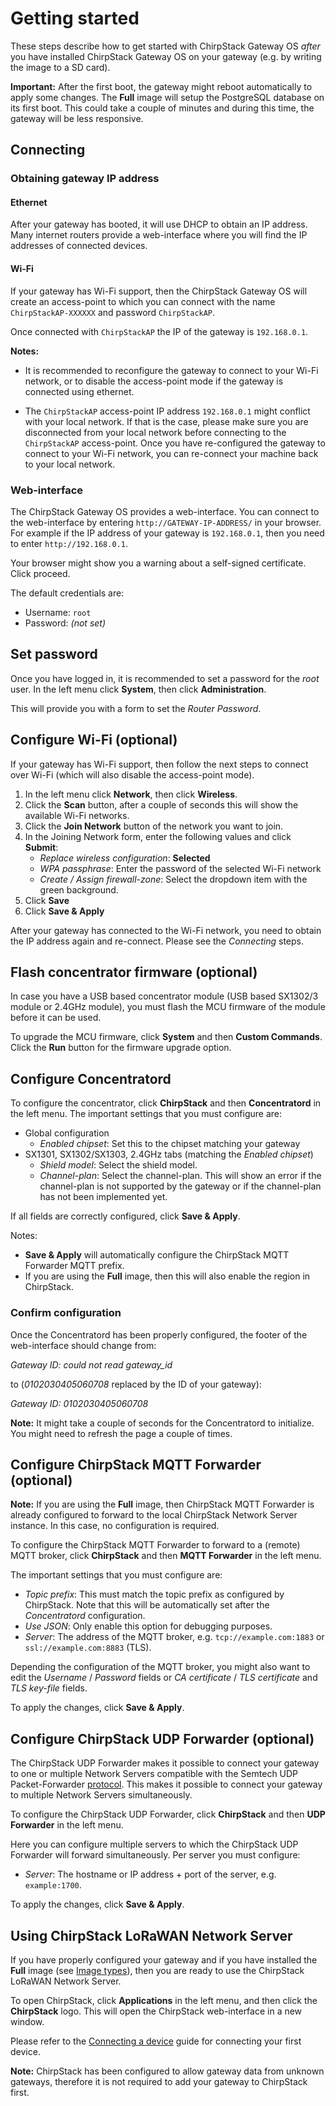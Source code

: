 # Getting started

<!-- toc -->


These steps describe how to get started with ChirpStack Gateway OS _after_ you
have installed ChirpStack Gateway OS on your gateway (e.g. by writing the image
to a SD card).

**Important:** After the first boot, the gateway might reboot automatically to
apply some changes. The **Full** image will setup the PostgreSQL database on
its first boot. This could take a couple of minutes and during this time, the
gateway will be less responsive.

## Connecting

### Obtaining gateway IP address

#### Ethernet

After your gateway has booted, it will use DHCP to obtain an IP address. 
Many internet routers provide a web-interface where you will find the IP
addresses of connected devices.

#### Wi-Fi

If your gateway has Wi-Fi support, then the ChirpStack Gateway OS will create
an access-point to which you can connect with the name `ChirpStackAP-XXXXXX` and 
password `ChirpStackAP`.

Once connected with `ChirpStackAP` the IP of the gateway is `192.168.0.1`.

**Notes:**

* It is recommended to reconfigure the gateway to connect to your Wi-Fi
  network, or to disable the access-point mode if the gateway is connected using
  ethernet.

* The `ChirpStackAP` access-point IP address `192.168.0.1` might conflict with
  your local network. If that is the case, please make sure you are disconnected
  from your local network before connecting to the `ChirpStackAP` access-point.
  Once you have re-configured the gateway to connect to your Wi-Fi network, you
  can re-connect your machine back to your local network.

### Web-interface

The ChirpStack Gateway OS provides a web-interface. You can connect to the
web-interface by entering `http://GATEWAY-IP-ADDRESS/` in your browser. For
example if the IP address of your gateway is `192.168.0.1`, then you need to
enter `http://192.168.0.1`.

Your browser might show you a warning about a self-signed certificate.
Click proceed.

The default credentials are:

* Username: `root`
* Password: _(not set)_

## Set password

Once you have logged in, it is recommended to set a password for the _root_
user. In the left menu click **System**, then click **Administration**.

This will provide you with a form to set the _Router Password_.

## Configure Wi-Fi (optional)

If your gateway has Wi-Fi support, then follow the next steps to connect over
Wi-Fi (which will also disable the access-point mode).

1. In the left menu click **Network**, then click **Wireless**.
2. Click the **Scan** button, after a couple of seconds this will show the available Wi-Fi networks.
3. Click the **Join Network** button of the network you want to join.
4. In the Joining Network form, enter the following values and click **Submit**:
   * _Replace wireless configuration_: **Selected**
   * _WPA passphrase_: Enter the password of the selected Wi-Fi network
   * _Create / Assign firewall-zone_: Select the dropdown item with the green background.
5. Click **Save**
6. Click **Save & Apply**

After your gateway has connected to the Wi-Fi network, you need to obtain the
IP address again and re-connect. Please see the _Connecting_ steps.

## Flash concentrator firmware (optional)

In case you have a USB based concentrator module (USB based SX1302/3 module
or 2.4GHz module), you must flash the MCU firmware of the module before
it can be used.

To upgrade the MCU firmware, click **System** and then **Custom Commands**.
Click the **Run** button for the firmware upgrade option.

## Configure Concentratord

To configure the concentrator, click **ChirpStack** and then **Concentratord**
in the left menu. The important settings that you must configure are:

* Global configuration
   * _Enabled chipset_: Set this to the chipset matching your gateway
* SX1301, SX1302/SX1303, 2.4GHz tabs (matching the _Enabled chipset_)
   * _Shield model_: Select the shield model.
   * _Channel-plan_: Select the channel-plan. This will show an error if the channel-plan is not supported by the gateway or if the channel-plan has not been implemented yet.

If all fields are correctly configured, click **Save & Apply**.

Notes:

* **Save & Apply** will automatically configure the ChirpStack MQTT Forwarder MQTT prefix.
* If you are using the **Full** image, then this will also enable the region in ChirpStack.

### Confirm configuration

Once the Concentratord has been properly configured, the footer of the
web-interface should change from:

_Gateway ID: could not read gateway_id_

to (_0102030405060708_ replaced by the ID of your gateway):

_Gateway ID: 0102030405060708_

**Note:** It might take a couple of seconds for the Concentratord to initialize.
You might need to refresh the page a couple of times.

## Configure ChirpStack MQTT Forwarder (optional)

**Note:** If you are using the **Full** image, then ChirpStack MQTT Forwarder
is already configured to forward to the local ChirpStack Network Server
instance. In this case, no configuration is required.

To configure the ChirpStack MQTT Forwarder to forward to a (remote) MQTT broker,
click **ChirpStack** and then **MQTT Forwarder** in the left menu.

The important settings that you must configure are:

* _Topic prefix_: This must match the topic prefix as configured by ChirpStack.
  Note that this will be automatically set after the _Concentratord_
  configuration.
* _Use JSON_: Only enable this option for debugging purposes.
* _Server_: The address of the MQTT broker, e.g. `tcp://example.com:1883` or `ssl://example.com:8883` (TLS).

Depending the configuration of the MQTT broker, you might also want to edit
the _Username_ / _Password_ fields or _CA certificate_ / _TLS certificate_ and
_TLS key-file_ fields.

To apply the changes, click **Save & Apply**.

## Configure ChirpStack UDP Forwarder (optional)

The ChirpStack UDP Forwarder makes it possible to connect your gateway to
one or multiple Network Servers compatible with the Semtech UDP
Packet-Forwarder [protocol](https://github.com/Lora-net/packet_forwarder/blob/master/PROTOCOL.TXT).
This makes it possible to connect your gateway to multiple Network Servers
simultaneously.

To configure the ChirpStack UDP Forwarder, click **ChirpStack** and then
**UDP Forwarder** in the left menu.

Here you can configure multiple servers to which the ChirpStack UDP Forwarder
will forward simultaneously. Per server you must configure:

* _Server_: The hostname or IP address + port of the server, e.g. `example:1700`.

To apply the changes, click **Save & Apply**.

## Using ChirpStack LoRaWAN Network Server

If you have properly configured your gateway and if you have installed the
**Full** image (see [Image types](./image-types.md)), then you are ready
to use the ChirpStack LoRaWAN Network Server.

To open ChirpStack, click **Applications** in the left menu, and then click
the **ChirpStack** logo. This will open the ChirpStack web-interface in a
new window.

Please refer to the [Connecting a device](../guides/connect-device.md) guide
for connecting your first device.

**Note:** ChirpStack has been configured to allow gateway data from unknown
gateways, therefore it is not required to add your gateway to ChirpStack first.

